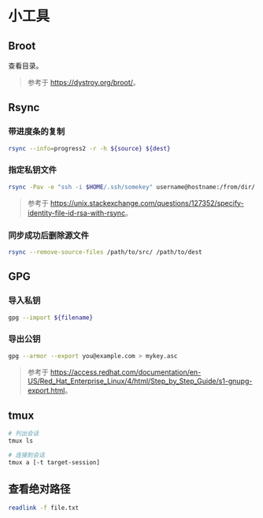 # 小工具

## Broot

查看目录。

> 参考于 <https://dystroy.org/broot/>。

## Rsync

### 带进度条的复制

```sh
rsync --info=progress2 -r -h ${source} ${dest}
```

### 指定私钥文件

```sh
rsync -Pav -e "ssh -i $HOME/.ssh/somekey" username@hostname:/from/dir/ /to/dir/
```

> 参考于
> <https://unix.stackexchange.com/questions/127352/specify-identity-file-id-rsa-with-rsync>。

### 同步成功后删除源文件

```sh
rsync --remove-source-files /path/to/src/ /path/to/dest
```

## GPG

### 导入私钥

```sh
gpg --import ${filename}
```

### 导出公钥

```sh
gpg --armor --export you@example.com > mykey.asc
```

> 参考于
> <https://access.redhat.com/documentation/en-US/Red_Hat_Enterprise_Linux/4/html/Step_by_Step_Guide/s1-gnupg-export.html>。

## tmux

```sh
# 列出会话
tmux ls

# 连接到会话
tmux a [-t target-session]
```

## 查看绝对路径

```sh
readlink -f file.txt
```
